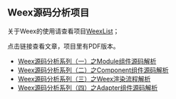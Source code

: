 ## Weex源码分析项目

关于Weex的使用请查看项目[WeexList](https://github.com/liuzhao2007/WeexList)；

点击链接查看文章，项目里有PDF版本。

- [Weex源码分析系列（一）之Module组件源码解析](http://www.jianshu.com/p/208abd91f54e)
- [Weex源码分析系列（二）之Component组件源码解析](http://www.jianshu.com/u/fdb392adfbed)
- [Weex源码分析系列（三）之Weex渲染流程解析](http://www.jianshu.com/p/3686315d3ad6)
- [Weex源码分析系列（四）之Adapter组件源码解析](http://www.jianshu.com/p/8e85ef17381f)